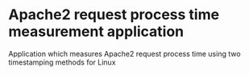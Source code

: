 # Apache2 request process time measurement application
Application which measures Apache2 request process time using two timestamping methods for Linux
